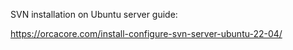 SVN installation on Ubuntu server guide:

https://orcacore.com/install-configure-svn-server-ubuntu-22-04/

